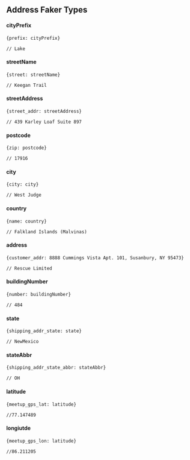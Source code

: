 ## Address Faker Types

#### cityPrefix

```
{prefix: cityPrefix}

// Lake
```

#### streetName

```
{street: streetName}

// Keegan Trail
```

#### streetAddress

```
{street_addr: streetAddress}

// 439 Karley Loaf Suite 897
```

#### postcode

```
{zip: postcode}

// 17916
```

#### city

```
{city: city}

// West Judge
```

#### country

```
{name: country}

// Falkland Islands (Malvinas)
```

#### address

```
{customer_addr: 8888 Cummings Vista Apt. 101, Susanbury, NY 95473}

// Rescue Limited
```

#### buildingNumber

```
{number: buildingNumber}

// 484
```

#### state

```
{shipping_addr_state: state}

// NewMexico
```

#### stateAbbr

```
{shipping_addr_state_abbr: stateAbbr}

// OH
```

#### latitude

```
{meetup_gps_lat: latitude}

//77.147489
```

#### longiutde

```
{meetup_gps_lon: latitude}

//86.211205
```